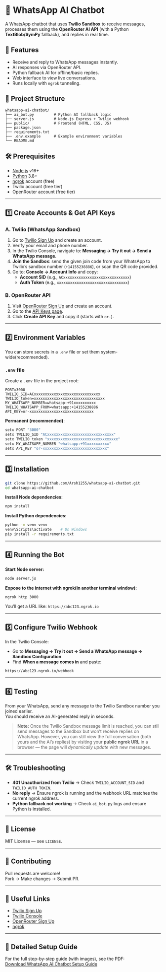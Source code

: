 # 📱 WhatsApp AI Chatbot

A WhatsApp chatbot that uses **Twilio Sandbox** to receive messages, processes them using the **OpenRouter AI API** (with a Python **TextBlob/SymPy** fallback), and replies in real time.

## 🚀 Features
- Receive and reply to WhatsApp messages instantly.
- AI responses via OpenRouter API.
- Python fallback AI for offline/basic replies.
- Web interface to view live conversations.
- Runs locally with `ngrok` tunneling.

## 📂 Project Structure
```
whatsapp-ai-chatbot/
├── ai_bot.py         # Python AI fallback logic
├── server.js         # Node.js Express + Twilio webhook
├── public/           # Frontend (HTML, CSS, JS)
├── package.json
├── requirements.txt
├── .env.example      # Example environment variables
└── README.md
```

## 🛠 Prerequisites
- [Node.js](https://nodejs.org/) v16+
- [Python](https://www.python.org/) 3.8+
- [ngrok](https://ngrok.com/) account (free)
- Twilio account (free tier)
- OpenRouter account (free tier)

---

## 1️⃣ Create Accounts & Get API Keys

### A. Twilio (WhatsApp Sandbox)
1. Go to [Twilio Sign Up](https://www.twilio.com/try-twilio) and create an account.
2. Verify your email and phone number.
3. In the Twilio Console, navigate to: **Messaging → Try it out → Send a WhatsApp message**.
4. **Join the Sandbox**: send the given join code from your WhatsApp to Twilio’s sandbox number (`+14155238886`), or scan the QR code provided.
5. Go to: **Console → Account Info** and copy:
   - **Account SID** (e.g., `ACxxxxxxxxxxxxxxxxxxxxxxxxxxxxxx`)
   - **Auth Token** (e.g., `xxxxxxxxxxxxxxxxxxxxxxxxxxxxxxxx`)

### B. OpenRouter API
1. Visit [OpenRouter Sign Up](https://openrouter.ai/signup) and create an account.
2. Go to the [API Keys page](https://openrouter.ai/keys).
3. Click **Create API Key** and copy it (starts with `or-`).

---

## 2️⃣ Environment Variables

You can store secrets in a `.env` file or set them system-wide(recommended).

### `.env` file 
Create a `.env` file in the project root:
```env
PORT=3000
TWILIO_SID=ACxxxxxxxxxxxxxxxxxxxxxxxxxxxxxx
TWILIO_token=xxxxxxxxxxxxxxxxxxxxxxxxxxxxxxxx
MY_WHATSAPP_NUMBER=whatsapp:+91xxxxxxxxxx
TWILIO_WHATSAPP_FROM=whatsapp:+14155238886
API_KEY=or-xxxxxxxxxxxxxxxxxxxxxxxxxxxxx
```

**Permanent (recommended)**:
```cmd
setx PORT "3000"
setx TWILIO_SID "ACxxxxxxxxxxxxxxxxxxxxxxxxxxxxxx"
setx TWILIO_token "xxxxxxxxxxxxxxxxxxxxxxxxxxxxxxxx"
setx MY_WHATSAPP_NUMBER "whatsapp:+91xxxxxxxxxx"
setx API_KEY "or-xxxxxxxxxxxxxxxxxxxxxxxxxxxxx"
```

---

## 3️⃣ Installation
```bash
git clone https://github.com/Arsh1255/whatsapp-ai-chatbot.git
cd whatsapp-ai-chatbot
```

**Install Node dependencies:**
```bash
npm install
```

**Install Python dependencies:**
```bash
python -m venv venv
venv\Scripts\activate    # On Windows
pip install -r requirements.txt
```

---

## 4️⃣ Running the Bot
**Start Node server:**
```bash
node server.js
```

**Expose to the internet with ngrok(in another terminal window):**
```bash
ngrok http 3000
```
You’ll get a URL like: `https://abc123.ngrok.io`

---

## 5️⃣ Configure Twilio Webhook
In the Twilio Console:
- Go to **Messaging → Try it out → Send a WhatsApp message → Sandbox Configuration**.
- Find **When a message comes in** and paste:
```
https://abc123.ngrok.io/webhook
```

---

## 6️⃣ Testing
From your WhatsApp, send any message to the Twilio Sandbox number you joined earlier.  
You should receive an AI-generated reply in seconds.

> **Note:** Once the Twilio Sandbox message limit is reached, you can still send messages to the Sandbox but won’t receive replies on WhatsApp. However, you can still view the full conversation (both yours and the AI’s replies) by visiting your **public ngrok URL** in a browser — the page will *dynamically update* with new messages.

---

## 🛠 Troubleshooting
- **401 Unauthorized from Twilio** → Check `TWILIO_ACCOUNT_SID` and `TWILIO_AUTH_TOKEN`.
- **No reply** → Ensure ngrok is running and the webhook URL matches the current ngrok address.
- **Python fallback not working** → Check `ai_bot.py` logs and ensure Python is installed.

---

## 📜 License
MIT License — see `LICENSE`.

---

## 🤝 Contributing
Pull requests are welcome!  
Fork → Make changes → Submit PR.

---

## 📌 Useful Links
- [Twilio Sign Up](https://www.twilio.com/try-twilio)  
- [Twilio Console](https://www.twilio.com/console)  
- [OpenRouter Sign Up](https://openrouter.ai/signup)  
- [ngrok](https://ngrok.com/)

---

## 📄 Detailed Setup Guide
For the full step-by-step guide (with images), see the PDF:  
[Download WhatsApp AI Chatbot Setup Guide](docs/CHATBOT_GUIDE.pdf)
